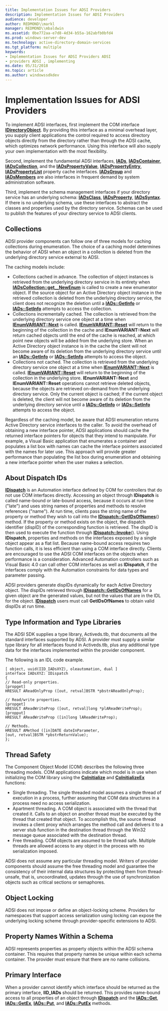 ```yaml
---
title: Implementation Issues for ADSI Providers
description: Implementation Issues for ADSI Providers
audience: developer
author: REDMOND\\markl
manager: REDMOND\\mbaldwin
ms.assetid: 0be772aa-e7d8-4d34-b55a-162abfb0bfd4
ms.prod: windows-server-dev
ms.technology: active-directory-domain-services
ms.tgt_platform: multiple
keywords:
- Implementation Issues for ADSI Providers ADSI
- providers ADSI , implementing
ms.date: 05/31/2018
ms.topic: article
ms.author: windowssdkdev
---
```


# Implementation Issues for ADSI Providers

To implement ADSI interfaces, first implement the COM interface [**IDirectoryObject**](/windows/win32/Iads/nn-iads-idirectoryobject?branch=master). By providing this interface as a minimal overhead layer, you supply client applications the control required to access directory objects directly from the directory rather than through the ADSI cache, which optimizes network performance. Using this interface will also supply your own implementation with the most flexibility.

Second, implement the fundamental ADSI interfaces, [**IADs**](/windows/win32/Iads/nn-iads-iads?branch=master), [**IADsContainer**](/windows/win32/Iads/nn-iads-iadscontainer?branch=master), [**IADsCollection**](/windows/win32/Iads/nn-iads-iadscollection?branch=master), and the [**IADsPropertyValue**](/windows/win32/Iads/nn-iads-iadspropertyvalue?branch=master), [**IADsPropertyEntry**](/windows/win32/Iads/nn-iads-iadspropertyentry?branch=master), [**IADsPropertyList**](/windows/win32/Iads/nn-iads-iadspropertylist?branch=master) property cache interfaces. [**IADsGroup**](/windows/win32/Iads/nn-iads-iadsgroup?branch=master) and [**IADsMembers**](/windows/win32/Iads/nn-iads-iadsmembers?branch=master) are also interfaces in frequent demand by system administration software.

Third, implement the schema management interfaces if your directory service has an underlying schema: [**IADsClass**](/windows/win32/Iads/nn-iads-iadsclass?branch=master), [**IADsProperty**](/windows/win32/Iads/nn-iads-iadsproperty?branch=master), [**IADsSyntax**](/windows/win32/Iads/nn-iads-iadssyntax?branch=master). If there is no underlying schema, use these interfaces to abstract the classes and properties used by the directory service. Schemas can be used to publish the features of your directory service to ADSI clients.

## Collections

ADSI provider components can follow one of three models for caching collections during enumeration. The choice of a caching model determines the behavior of ADSI when an object in a collection is deleted from the underlying directory service external to ADSI.

The caching models include:

-   Collections cached in advance. The collection of object instances is retrieved from the underlying directory service in its entirety when [**IADsCollection::get\_\_NewEnum**](/windows/win32/Iads/nf-iads-iadscollection-get__newenum?branch=master) is called to create a new enumerator object. If the source object for an Active Directory object instance in the retrieved collection is deleted from the underlying directory service, the client does not recognize the deletion until a [**IADs::GetInfo**](/windows/win32/Iads/nf-iads-iads-getinfo?branch=master) or [**IADs::SetInfo**](/windows/win32/Iads/nf-iads-iads-setinfo?branch=master) attempts to access the collection.
-   Collections incrementally cached. The collection is retrieved from the underlying directory service one object at a time when [**IEnumVARIANT::Next**](691c1624-8d01-41e0-890e-a4782eba1f59) is called. [**IEnumVARIANT::Reset**](0c3f0cd7-6bad-4cb7-8b84-d8a212dbadbd) will return to the beginning of the collection in the cache and **IEnumVARIANT::Next** will return cached objects until the end of the cache is reached, at which point new objects will be added from the underlying store. When an Active Directory object instance is in the cache the client will not become aware of its deletion from the underlying directory service until an [**IADs::GetInfo**](/windows/win32/Iads/nf-iads-iads-getinfo?branch=master) or [**IADs::SetInfo**](/windows/win32/Iads/nf-iads-iads-setinfo?branch=master) attempts to access the object.
-   Collections not cached. The collection is retrieved from the underlying directory service one object at a time when [**IEnumVARIANT::Next**](691c1624-8d01-41e0-890e-a4782eba1f59) is called. [**IEnumVARIANT::Reset**](0c3f0cd7-6bad-4cb7-8b84-d8a212dbadbd) will return to the beginning of the collection in the underlying store. **IEnumVARIANT::Next** and **IEnumVARIANT::Reset** operations cannot retrieve deleted objects, because the objects are retrieved on-demand from the underlying directory service. Only the current object is cached; if the current object is deleted, the client will not become aware of its deletion from the underlying directory service until a [**IADs::GetInfo**](/windows/win32/Iads/nf-iads-iads-getinfo?branch=master) or [**IADs::SetInfo**](/windows/win32/Iads/nf-iads-iads-setinfo?branch=master) attempts to access the object.

Regardless of the caching model, be aware that ADSI enumeration returns Active Directory service interfaces to the caller. To avoid the overhead of obtaining a new interface pointer, ADSI applications should cache the returned interface pointers for objects that they intend to manipulate. For example, a Visual Basic application that enumerates a container and populates a list box with names can cache the interface pointers associated with the names for later use. This approach will provide greater performance than populating the list box during enumeration and obtaining a new interface pointer when the user makes a selection.

## About Dispatch IDs

[**IDispatch**](0e171f7f-0022-4e9b-ac8e-98192828e945) is an Automation interface defined by COM for controllers that do not use COM interfaces directly. Accessing an object through **IDispatch** is called name-bound or late-bound access, because it occurs at run time ("late") and uses string names of properties and methods to resolve references ("name"). At run time, clients pass the string name of the property or method they wish to call into the [**IDispatch::GetIDsOfNames**](6f6cf233-3481-436e-8d6a-51f93bf91619)() method. If the property or method exists on the object, the dispatch identifier (dispID) of the corresponding function is retrieved. The dispID is then used to execute the function through [**IDispatch::Invoke**](964ade8e-9d8a-4d32-bd47-aa678912a54d)(). Using **IDispatch**, properties and methods on the interfaces exposed by a single object appear as a flat list. Because name-bound access requires two function calls, it is less efficient than using a COM interface directly. Clients are encouraged to use the ADSI COM interfaces on the objects when performance is a consideration. Advanced Automation controllers such as Visual Basic 4.0 can call other COM interfaces as well as **IDispatch**, if the interfaces comply with the Automation constraints for data types and parameter passing.

ADSI providers generate dispIDs dynamically for each Active Directory object. The dispIDs retrieved through [**IDispatch::GetIDsOfNames**](6f6cf233-3481-436e-8d6a-51f93bf91619) for a given object are the generated values, but not the values that are in the IDL for the object. [**IDispatch**](0e171f7f-0022-4e9b-ac8e-98192828e945) users must call **GetIDsOfNames** to obtain valid dispIDs at run time.

## Type Information and Type Libraries

The ADSI SDK supplies a type library, Activeds.tlb, that documents all the standard interfaces supported by ADSI. A provider must supply a similar type library for all interfaces found in Activeds.tlb, plus any additional type data for the interfaces implemented within the provider component.

The following is an IDL code example.

``` syntax
[ object, uuid(IID_IADsXYZ), oleautomation, dual ]
interface IADsXYZ: IDispatch
{
// Read-only properties.
[propget]
HRESULT AReadOnlyProp ([out, retval]BSTR *pbstrAReadOnlyProp);
 
// Read/write properties.
[propget]
HRESULT AReadWriteProp ([out, retval]long *plAReadWriteProp);
[propput]
HRESULT AReadWriteProp ([in]long lAReadWriteProp);
 
// Methods.
HRESULT AMethod ([in]DATE dateInParameter,
[out, retval]BSTR *pbstrReturnValue);
};
```

## Thread Safety

The Component Object Model (COM) describes the following three threading models. COM applications indicate which model is in use when initializing the COM library using the [**CoInitialize**](_com_coinitialize) and [**CoInitializeEx**](_com_coinitializeex) functions:

-   Single threading. The single threaded model assumes a single thread of execution in a process, further assuming that COM data structures in a process need no access serialization.
-   Apartment threading. A COM object is associated with the thread that created it. Calls to an object on another thread must be executed by the thread that created that object. To accomplish this, the source thread invokes a client proxy which arranges the method call and delivers it to a server stub function in the destination thread through the Win32 message queue associated with the destination thread.
-   Free threading. COM objects are assumed to be thread safe. Multiple threads are allowed access to any object in the process with no serialization imposed.

ADSI does not assume any particular threading model. Writers of provider components should assume the free threading model and guarantee the consistency of their internal data structures by protecting them from thread-unsafe, that is, uncoordinated, updates through the use of synchronization objects such as critical sections or semaphores.

## Object Locking

ADSI does not impose or define an object-locking scheme. Providers for namespaces that support access serialization using locking can expose the underlying locking scheme through provider-specific extensions to ADSI.

## Property Names Within a Schema

ADSI represents properties as property objects within the ADSI schema container. This requires that property names be unique within each schema container. The provider must ensure that there are no name collisions.

## Primary Interface

When a provider cannot identify which interface should be returned as the primary interface, **IID\_IADs** should be returned. This provides name-bound access to all properties of an object through [**IDispatch**](0e171f7f-0022-4e9b-ac8e-98192828e945) and the [**IADs::Get**](/windows/win32/Iads/nf-iads-iads-get?branch=master), [**IADs::GetEx**](/windows/win32/Iads/nf-iads-iads-getex?branch=master), [**IADs::Put**](/windows/win32/Iads/nf-iads-iads-put?branch=master), and [**IADs::PutEx**](/windows/win32/Iads/nf-iads-iads-putex?branch=master) methods.

 

 




